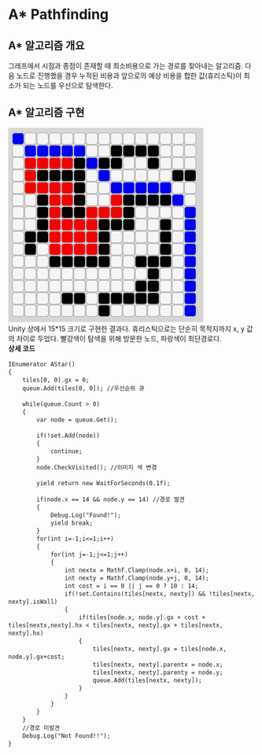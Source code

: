# A* Pathfinding

## A* 알고리즘 개요
그래프에서 시점과 종점이 존재할 때 최소비용으로 가는 경로를 찾아내는 알고리즘. 다음 노드로 진행했을 경우 누적된 비용과 앞으로의 예상 비용을 합한 값(휴리스틱)이 최소가 되는 노드를 우선으로 탐색한다.

## A* 알고리즘 구현
![AStar_Result](/images/AStarResult.PNG)   
Unity 상에서 15*15 크기로 구현한 결과다. 휴리스틱으로는 단순히 목적지까지 x, y 값의 차이로 두었다. 빨강색이 탐색을 위해 방문한 노드, 파랑색이 최단경로다.   
**상세 코드**   
```
IEnumerator AStar()
{
    tiles[0, 0].gx = 0;
    queue.Add(tiles[0, 0]); //우선순위 큐

    while(queue.Count > 0)
    {
        var node = queue.Get();

        if(!set.Add(node))
        {
            continue;
        }
        node.CheckVisited(); //이미지 색 변경

        yield return new WaitForSeconds(0.1f);
            
        if(node.x == 14 && node.y == 14) //경로 발견
        {
            Debug.Log("Found!");
            yield break;
        }
        for(int i=-1;i<=1;i++)
        {
            for(int j=-1;j<=1;j++)
            {
                int nextx = Mathf.Clamp(node.x+i, 0, 14);
                int nexty = Mathf.Clamp(node.y+j, 0, 14);
                int cost = i == 0 || j == 0 ? 10 : 14;
                if(!set.Contains(tiles[nextx, nexty]) && !tiles[nextx, nexty].isWall)
                {
                    if(tiles[node.x, node.y].gx + cost + tiles[nextx,nexty].hx < tiles[nextx, nexty].gx + tiles[nextx, nexty].hx)
                    {
                        tiles[nextx, nexty].gx = tiles[node.x, node.y].gx+cost;
                        tiles[nextx, nexty].parentx = node.x;
                        tiles[nextx, nexty].parenty = node.y;
                        queue.Add(tiles[nextx, nexty]);
                    }
                }
            }
        }
    }
    //경로 미발견
    Debug.Log("Not Found!!");
}
```

